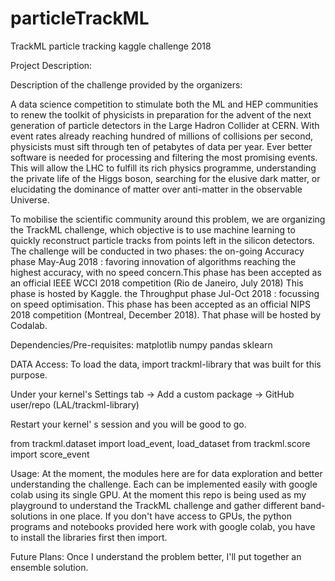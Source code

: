 # particleTrackML
TrackML particle tracking kaggle challenge 2018 

 
Project Description: 

Description of the challenge provided by the organizers: 

A data science competition to stimulate both the ML and HEP communities to renew the toolkit of physicists in preparation for the advent of the next generation of particle detectors in the Large Hadron Collider at CERN. With event rates already reaching hundred of millions of collisions per second, physicists must sift through ten of petabytes of data per year. Ever better software is needed for processing and filtering the most promising events. This will allow the LHC to fulfill its rich physics programme, understanding the private life of the Higgs boson, searching for the elusive dark matter,  or elucidating the dominance of matter over anti-matter in the observable Universe.

To mobilise the scientific community around this problem, we are organizing the TrackML challenge, which objective is to use machine learning to quickly reconstruct particle tracks from points left in the silicon detectors. The challenge will be conducted in two phases: 
the on-going Accuracy phase May-Aug 2018 :  favoring innovation of algorithms reaching the highest accuracy, with no speed concern.This phase has been accepted as an official IEEE WCCI 2018 competition (Rio de Janeiro, July 2018) This phase is hosted by Kaggle.
the Throughput phase Jul-Oct 2018 : focussing on speed optimisation. This phase has been accepted as an official NIPS 2018 competition (Montreal, December 2018). That phase will be hosted by Codalab.

Dependencies/Pre-requisites:
matplotlib
numpy 
pandas
sklearn


DATA Access: 
To load the data, import trackml-library that was built for this purpose.

Under your kernel's Settings tab -> Add a custom package -> GitHub user/repo (LAL/trackml-library)

Restart your kernel' s session and you will be good to go.

from trackml.dataset import load_event, load_dataset
from trackml.score import score_event

Usage: 
At the moment, the modules here are for data exploration and better understanding the challenge. Each can be implemented easily with google colab using its single GPU.
At the moment this repo is being used as my playground to understand the TrackML challenge and gather different band-solutions in one place. 
If you don't have access to GPUs, the python programs and notebooks provided here work with google colab, you have to install the libraries first then import. 

Future Plans:
Once I understand the problem better, I'll put together an ensemble solution. 
